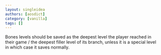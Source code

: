 ```yaml
---
layout: singleidea
authors: [aosdict]
category: [vanilla]
tags: []
---
```

Bones levels should be saved as the deepest level the player reached in their game / the deepest filler level of its branch, unless it is a special level in which case it saves normally.
